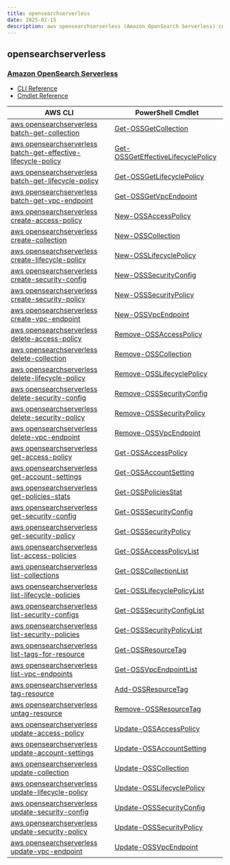 ```yaml
---
title: opensearchserverless
date: 2025-02-15
description: aws opensearchserverless (Amazon OpenSearch Serverless) command/cmdlet list.
---
```


## opensearchserverless

### [Amazon OpenSearch Serverless](https://aws.amazon.com/opensearch-service/features/serverless/)

* [CLI Reference](https://awscli.amazonaws.com/v2/documentation/api/latest/reference/opensearchserverless/index.html)
* [Cmdlet Reference](https://docs.aws.amazon.com/powershell/latest/reference/items/OpenSearchServerless_cmdlets.html)

|AWS CLI|PowerShell Cmdlet|
|----|----|
|[aws opensearchserverless batch-get-collection](https://awscli.amazonaws.com/v2/documentation/api/latest/reference/opensearchserverless/batch-get-collection.html)|[Get-OSSGetCollection](https://docs.aws.amazon.com/powershell/latest/reference/items/Get-OSSGetCollection.html)|
|[aws opensearchserverless batch-get-effective-lifecycle-policy](https://awscli.amazonaws.com/v2/documentation/api/latest/reference/opensearchserverless/batch-get-effective-lifecycle-policy.html)|[Get-OSSGetEffectiveLifecyclePolicy](https://docs.aws.amazon.com/powershell/latest/reference/items/Get-OSSGetEffectiveLifecyclePolicy.html)|
|[aws opensearchserverless batch-get-lifecycle-policy](https://awscli.amazonaws.com/v2/documentation/api/latest/reference/opensearchserverless/batch-get-lifecycle-policy.html)|[Get-OSSGetLifecyclePolicy](https://docs.aws.amazon.com/powershell/latest/reference/items/Get-OSSGetLifecyclePolicy.html)|
|[aws opensearchserverless batch-get-vpc-endpoint](https://awscli.amazonaws.com/v2/documentation/api/latest/reference/opensearchserverless/batch-get-vpc-endpoint.html)|[Get-OSSGetVpcEndpoint](https://docs.aws.amazon.com/powershell/latest/reference/items/Get-OSSGetVpcEndpoint.html)|
|[aws opensearchserverless create-access-policy](https://awscli.amazonaws.com/v2/documentation/api/latest/reference/opensearchserverless/create-access-policy.html)|[New-OSSAccessPolicy](https://docs.aws.amazon.com/powershell/latest/reference/items/New-OSSAccessPolicy.html)|
|[aws opensearchserverless create-collection](https://awscli.amazonaws.com/v2/documentation/api/latest/reference/opensearchserverless/create-collection.html)|[New-OSSCollection](https://docs.aws.amazon.com/powershell/latest/reference/items/New-OSSCollection.html)|
|[aws opensearchserverless create-lifecycle-policy](https://awscli.amazonaws.com/v2/documentation/api/latest/reference/opensearchserverless/create-lifecycle-policy.html)|[New-OSSLifecyclePolicy](https://docs.aws.amazon.com/powershell/latest/reference/items/New-OSSLifecyclePolicy.html)|
|[aws opensearchserverless create-security-config](https://awscli.amazonaws.com/v2/documentation/api/latest/reference/opensearchserverless/create-security-config.html)|[New-OSSSecurityConfig](https://docs.aws.amazon.com/powershell/latest/reference/items/New-OSSSecurityConfig.html)|
|[aws opensearchserverless create-security-policy](https://awscli.amazonaws.com/v2/documentation/api/latest/reference/opensearchserverless/create-security-policy.html)|[New-OSSSecurityPolicy](https://docs.aws.amazon.com/powershell/latest/reference/items/New-OSSSecurityPolicy.html)|
|[aws opensearchserverless create-vpc-endpoint](https://awscli.amazonaws.com/v2/documentation/api/latest/reference/opensearchserverless/create-vpc-endpoint.html)|[New-OSSVpcEndpoint](https://docs.aws.amazon.com/powershell/latest/reference/items/New-OSSVpcEndpoint.html)|
|[aws opensearchserverless delete-access-policy](https://awscli.amazonaws.com/v2/documentation/api/latest/reference/opensearchserverless/delete-access-policy.html)|[Remove-OSSAccessPolicy](https://docs.aws.amazon.com/powershell/latest/reference/items/Remove-OSSAccessPolicy.html)|
|[aws opensearchserverless delete-collection](https://awscli.amazonaws.com/v2/documentation/api/latest/reference/opensearchserverless/delete-collection.html)|[Remove-OSSCollection](https://docs.aws.amazon.com/powershell/latest/reference/items/Remove-OSSCollection.html)|
|[aws opensearchserverless delete-lifecycle-policy](https://awscli.amazonaws.com/v2/documentation/api/latest/reference/opensearchserverless/delete-lifecycle-policy.html)|[Remove-OSSLifecyclePolicy](https://docs.aws.amazon.com/powershell/latest/reference/items/Remove-OSSLifecyclePolicy.html)|
|[aws opensearchserverless delete-security-config](https://awscli.amazonaws.com/v2/documentation/api/latest/reference/opensearchserverless/delete-security-config.html)|[Remove-OSSSecurityConfig](https://docs.aws.amazon.com/powershell/latest/reference/items/Remove-OSSSecurityConfig.html)|
|[aws opensearchserverless delete-security-policy](https://awscli.amazonaws.com/v2/documentation/api/latest/reference/opensearchserverless/delete-security-policy.html)|[Remove-OSSSecurityPolicy](https://docs.aws.amazon.com/powershell/latest/reference/items/Remove-OSSSecurityPolicy.html)|
|[aws opensearchserverless delete-vpc-endpoint](https://awscli.amazonaws.com/v2/documentation/api/latest/reference/opensearchserverless/delete-vpc-endpoint.html)|[Remove-OSSVpcEndpoint](https://docs.aws.amazon.com/powershell/latest/reference/items/Remove-OSSVpcEndpoint.html)|
|[aws opensearchserverless get-access-policy](https://awscli.amazonaws.com/v2/documentation/api/latest/reference/opensearchserverless/get-access-policy.html)|[Get-OSSAccessPolicy](https://docs.aws.amazon.com/powershell/latest/reference/items/Get-OSSAccessPolicy.html)|
|[aws opensearchserverless get-account-settings](https://awscli.amazonaws.com/v2/documentation/api/latest/reference/opensearchserverless/get-account-settings.html)|[Get-OSSAccountSetting](https://docs.aws.amazon.com/powershell/latest/reference/items/Get-OSSAccountSetting.html)|
|[aws opensearchserverless get-policies-stats](https://awscli.amazonaws.com/v2/documentation/api/latest/reference/opensearchserverless/get-policies-stats.html)|[Get-OSSPoliciesStat](https://docs.aws.amazon.com/powershell/latest/reference/items/Get-OSSPoliciesStat.html)|
|[aws opensearchserverless get-security-config](https://awscli.amazonaws.com/v2/documentation/api/latest/reference/opensearchserverless/get-security-config.html)|[Get-OSSSecurityConfig](https://docs.aws.amazon.com/powershell/latest/reference/items/Get-OSSSecurityConfig.html)|
|[aws opensearchserverless get-security-policy](https://awscli.amazonaws.com/v2/documentation/api/latest/reference/opensearchserverless/get-security-policy.html)|[Get-OSSSecurityPolicy](https://docs.aws.amazon.com/powershell/latest/reference/items/Get-OSSSecurityPolicy.html)|
|[aws opensearchserverless list-access-policies](https://awscli.amazonaws.com/v2/documentation/api/latest/reference/opensearchserverless/list-access-policies.html)|[Get-OSSAccessPolicyList](https://docs.aws.amazon.com/powershell/latest/reference/items/Get-OSSAccessPolicyList.html)|
|[aws opensearchserverless list-collections](https://awscli.amazonaws.com/v2/documentation/api/latest/reference/opensearchserverless/list-collections.html)|[Get-OSSCollectionList](https://docs.aws.amazon.com/powershell/latest/reference/items/Get-OSSCollectionList.html)|
|[aws opensearchserverless list-lifecycle-policies](https://awscli.amazonaws.com/v2/documentation/api/latest/reference/opensearchserverless/list-lifecycle-policies.html)|[Get-OSSLifecyclePolicyList](https://docs.aws.amazon.com/powershell/latest/reference/items/Get-OSSLifecyclePolicyList.html)|
|[aws opensearchserverless list-security-configs](https://awscli.amazonaws.com/v2/documentation/api/latest/reference/opensearchserverless/list-security-configs.html)|[Get-OSSSecurityConfigList](https://docs.aws.amazon.com/powershell/latest/reference/items/Get-OSSSecurityConfigList.html)|
|[aws opensearchserverless list-security-policies](https://awscli.amazonaws.com/v2/documentation/api/latest/reference/opensearchserverless/list-security-policies.html)|[Get-OSSSecurityPolicyList](https://docs.aws.amazon.com/powershell/latest/reference/items/Get-OSSSecurityPolicyList.html)|
|[aws opensearchserverless list-tags-for-resource](https://awscli.amazonaws.com/v2/documentation/api/latest/reference/opensearchserverless/list-tags-for-resource.html)|[Get-OSSResourceTag](https://docs.aws.amazon.com/powershell/latest/reference/items/Get-OSSResourceTag.html)|
|[aws opensearchserverless list-vpc-endpoints](https://awscli.amazonaws.com/v2/documentation/api/latest/reference/opensearchserverless/list-vpc-endpoints.html)|[Get-OSSVpcEndpointList](https://docs.aws.amazon.com/powershell/latest/reference/items/Get-OSSVpcEndpointList.html)|
|[aws opensearchserverless tag-resource](https://awscli.amazonaws.com/v2/documentation/api/latest/reference/opensearchserverless/tag-resource.html)|[Add-OSSResourceTag](https://docs.aws.amazon.com/powershell/latest/reference/items/Add-OSSResourceTag.html)|
|[aws opensearchserverless untag-resource](https://awscli.amazonaws.com/v2/documentation/api/latest/reference/opensearchserverless/untag-resource.html)|[Remove-OSSResourceTag](https://docs.aws.amazon.com/powershell/latest/reference/items/Remove-OSSResourceTag.html)|
|[aws opensearchserverless update-access-policy](https://awscli.amazonaws.com/v2/documentation/api/latest/reference/opensearchserverless/update-access-policy.html)|[Update-OSSAccessPolicy](https://docs.aws.amazon.com/powershell/latest/reference/items/Update-OSSAccessPolicy.html)|
|[aws opensearchserverless update-account-settings](https://awscli.amazonaws.com/v2/documentation/api/latest/reference/opensearchserverless/update-account-settings.html)|[Update-OSSAccountSetting](https://docs.aws.amazon.com/powershell/latest/reference/items/Update-OSSAccountSetting.html)|
|[aws opensearchserverless update-collection](https://awscli.amazonaws.com/v2/documentation/api/latest/reference/opensearchserverless/update-collection.html)|[Update-OSSCollection](https://docs.aws.amazon.com/powershell/latest/reference/items/Update-OSSCollection.html)|
|[aws opensearchserverless update-lifecycle-policy](https://awscli.amazonaws.com/v2/documentation/api/latest/reference/opensearchserverless/update-lifecycle-policy.html)|[Update-OSSLifecyclePolicy](https://docs.aws.amazon.com/powershell/latest/reference/items/Update-OSSLifecyclePolicy.html)|
|[aws opensearchserverless update-security-config](https://awscli.amazonaws.com/v2/documentation/api/latest/reference/opensearchserverless/update-security-config.html)|[Update-OSSSecurityConfig](https://docs.aws.amazon.com/powershell/latest/reference/items/Update-OSSSecurityConfig.html)|
|[aws opensearchserverless update-security-policy](https://awscli.amazonaws.com/v2/documentation/api/latest/reference/opensearchserverless/update-security-policy.html)|[Update-OSSSecurityPolicy](https://docs.aws.amazon.com/powershell/latest/reference/items/Update-OSSSecurityPolicy.html)|
|[aws opensearchserverless update-vpc-endpoint](https://awscli.amazonaws.com/v2/documentation/api/latest/reference/opensearchserverless/update-vpc-endpoint.html)|[Update-OSSVpcEndpoint](https://docs.aws.amazon.com/powershell/latest/reference/items/Update-OSSVpcEndpoint.html)|

